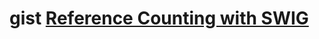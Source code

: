 # gist [Reference Counting with SWIG](https://gist.github.com/burlen/aa8ed63224ca91e1d9a74c3c42b39d74)